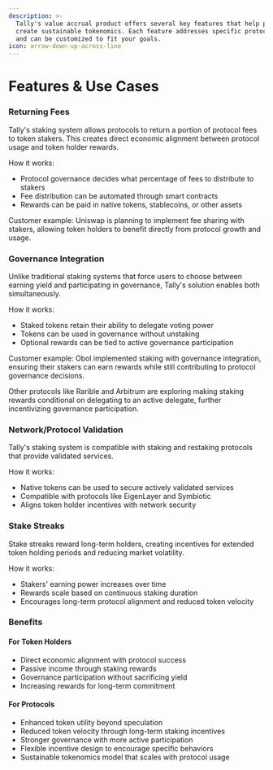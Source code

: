 ```yaml
---
description: >-
  Tally's value accrual product offers several key features that help protocols
  create sustainable tokenomics. Each feature addresses specific protocol needs
  and can be customized to fit your goals.
icon: arrow-down-up-across-line
---
```


# Features & Use Cases

### Returning Fees

Tally's staking system allows protocols to return a portion of protocol fees to token stakers. This creates direct economic alignment between protocol usage and token holder rewards.

How it works:

* Protocol governance decides what percentage of fees to distribute to stakers
* Fee distribution can be automated through smart contracts
* Rewards can be paid in native tokens, stablecoins, or other assets

Customer example: Uniswap is planning to implement fee sharing with stakers, allowing token holders to benefit directly from protocol growth and usage.

### Governance Integration

Unlike traditional staking systems that force users to choose between earning yield and participating in governance, Tally's solution enables both simultaneously.

How it works:

* Staked tokens retain their ability to delegate voting power
* Tokens can be used in governance without unstaking
* Optional rewards can be tied to active governance participation

Customer example: Obol implemented staking with governance integration, ensuring their stakers can earn rewards while still contributing to protocol governance decisions.

Other protocols like Rarible and Arbitrum are exploring making staking rewards conditional on delegating to an active delegate, further incentivizing governance participation.

### Network/Protocol Validation

Tally's staking system is compatible with staking and restaking protocols that provide validated services.

How it works:

* Native tokens can be used to secure actively validated services
* Compatible with protocols like EigenLayer and Symbiotic
* Aligns token holder incentives with network security

### Stake Streaks

Stake streaks reward long-term holders, creating incentives for extended token holding periods and reducing market volatility.

How it works:

* Stakers' earning power increases over time
* Rewards scale based on continuous staking duration
* Encourages long-term protocol alignment and reduced token velocity

### Benefits

#### For Token Holders

* Direct economic alignment with protocol success
* Passive income through staking rewards
* Governance participation without sacrificing yield
* Increasing rewards for long-term commitment

#### For Protocols

* Enhanced token utility beyond speculation
* Reduced token velocity through long-term staking incentives
* Stronger governance with more active participation
* Flexible incentive design to encourage specific behaviors
* Sustainable tokenomics model that scales with protocol usage
